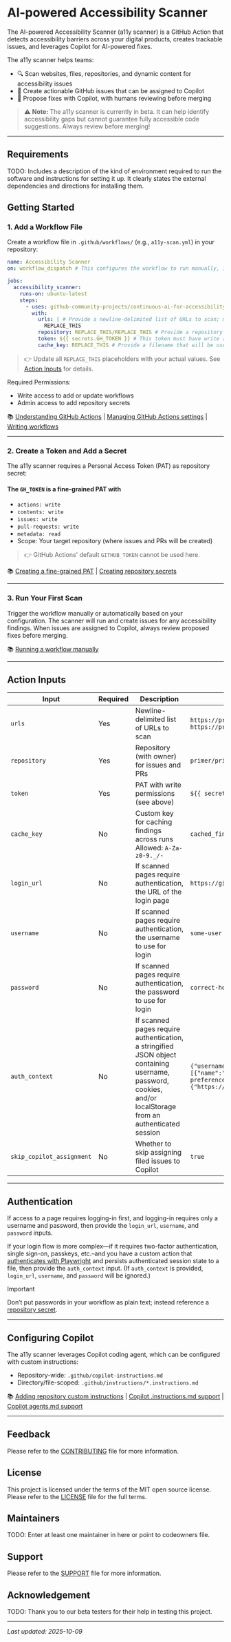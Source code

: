 # AI-powered Accessibility Scanner

The AI-powered Accessibility Scanner (a11y scanner) is a GitHub Action that detects accessibility barriers across your digital products, creates trackable issues, and leverages Copilot for AI-powered fixes.

The a11y scanner helps teams:

- 🔍 Scan websites, files, repositories, and dynamic content for accessibility issues
- 📝 Create actionable GitHub issues that can be assigned to Copilot
- 🤖 Propose fixes with Copilot, with humans reviewing before merging

> ⚠️ **Note:** The a11y scanner is currently in beta. It can help identify accessibility gaps but cannot guarantee fully accessible code suggestions. Always review before merging!

---

## Requirements

TODO: Includes a description of the kind of environment required to run the software and instructions for setting it up.
It clearly states the external dependencies and directions for installing them.

## Getting Started

### 1. Add a Workflow File

Create a workflow file in `.github/workflows/` (e.g., `a11y-scan.yml`) in your repository:

```YAML
name: Accessibility Scanner
on: workflow_dispatch # This configures the workflow to run manually, instead of (e.g.) automatically in every PR. Check out https://docs.github.com/en/actions/reference/workflows-and-actions/workflow-syntax#on for more options.

jobs:
  accessibility_scanner:
    runs-on: ubuntu-latest
    steps:
      - uses: github-community-projects/continuous-ai-for-accessibility-scanner@v1
        with:
          urls: | # Provide a newline-delimited list of URLs to scan; more information below.
            REPLACE_THIS
          repository: REPLACE_THIS/REPLACE_THIS # Provide a repository name-with-owner (in the format "primer/primer-docs"). This is where issues will be filed and where Copilot will open PRs; more information below.
          token: ${{ secrets.GH_TOKEN }} # This token must have write access to the repo above (contents, issues, and PRs); more information below. Note: GitHub Actions’ `GITHUB_TOKEN` (https://docs.github.com/en/actions/tutorials/authenticate-with-github_token) cannot be used here.
          cache_key: REPLACE_THIS # Provide a filename that will be used when caching results. We recommend including the name or domain of the site being scanning.
```

> 👉 Update all `REPLACE_THIS` placeholders with your actual values. See [Action Inputs](#action-inputs) for details.

Required Permissions:

- Write access to add or update workflows
- Admin access to add repository secrets

📚 [Understanding GitHub Actions](https://docs.github.com/en/actions/get-started/understand-github-actions) | [Managing GitHub Actions settings](https://docs.github.com/en/repositories/managing-your-repositorys-settings-and-features/enabling-features-for-your-repository/managing-github-actions-settings-for-a-repository) | [Writing workflows](https://docs.github.com/en/actions/how-tos/write-workflows)

---

### 2. Create a Token and Add a Secret

The a11y scanner requires a Personal Access Token (PAT) as repository secret:

#### The `GH_TOKEN` is a fine-grained PAT with

- `actions: write`
- `contents: write`
- `issues: write`
- `pull-requests: write`
- `metadata: read`
- Scope: Your target repository (where issues and PRs will be created)

> 👉 GitHub Actions' default `GITHUB_TOKEN` cannot be used here.

📚 [Creating a fine-grained PAT](https://docs.github.com/en/authentication/keeping-your-account-and-data-secure/managing-your-personal-access-tokens#creating-a-fine-grained-personal-access-token) | [Creating repository secrets](https://docs.github.com/en/actions/how-tos/write-workflows/choose-what-workflows-do/use-secrets#creating-secrets-for-a-repository)

---

### 3. Run Your First Scan

Trigger the workflow manually or automatically based on your configuration. The scanner will run and create issues for any accessibility findings. When issues are assigned to Copilot, always review proposed fixes before merging.

📚 [Running a workflow manually](https://docs.github.com/en/actions/how-tos/manage-workflow-runs/manually-run-a-workflow#running-a-workflow)

---

## Action Inputs

| Input | Required | Description | Example |
|-------|----------|-------------|---------|
| `urls` | Yes | Newline-delimited list of URLs to scan | `https://primer.style`<br>`https://primer.style/octicons` |
| `repository` | Yes | Repository (with owner) for issues and PRs | `primer/primer-docs` |
| `token` | Yes | PAT with write permissions (see above) | `${{ secrets.GH_TOKEN }}` |
| `cache_key` | No | Custom key for caching findings across runs<br>Allowed: `A-Za-z0-9._/-` | `cached_findings-main-primer.style.json` |
| `login_url` | No | If scanned pages require authentication, the URL of the login page | `https://github.com/login` |
| `username` | No | If scanned pages require authentication, the username to use for login | `some-user` |
| `password` | No | If scanned pages require authentication, the password to use for login | `correct-horse-battery-staple` |
| `auth_context` | No | If scanned pages require authentication, a stringified JSON object containing username, password, cookies, and/or localStorage from an authenticated session | `{"username":"some-user","password":"correct-horse-battery-staple","cookies":[{"name":"theme-preference","value":"light","domain":"primer.style","path":"/"}],"localStorage":{"https://primer.style":{"theme-preference":"light"}}}` |
| `skip_copilot_assignment` | No | Whether to skip assigning filed issues to Copilot | `true` |

---

## Authentication

If access to a page requires logging-in first, and logging-in requires only a username and password, then provide the `login_url`, `username`, and `password` inputs.

If your login flow is more complex—if it requires two-factor authentication, single sign-on, passkeys, etc.–and you have a custom action that [authenticates with Playwright](https://playwright.dev/docs/auth) and persists authenticated session state to a file, then provide the `auth_context` input. (If `auth_context` is provided, `login_url`, `username`, and `password` will be ignored.)

> [!IMPORTANT]
> Don’t put passwords in your workflow as plain text; instead reference a [repository secret](https://docs.github.com/en/actions/how-tos/write-workflows/choose-what-workflows-do/use-secrets#creating-secrets-for-a-repository).

---

## Configuring Copilot

The a11y scanner leverages Copilot coding agent, which can be configured with custom instructions:

- Repository-wide: `.github/copilot-instructions.md`
- Directory/file-scoped: `.github/instructions/*.instructions.md`

📚 [Adding repository custom instructions](https://docs.github.com/en/copilot/how-tos/configure-custom-instructions/add-repository-instructions) | [Copilot .instructions.md support](https://github.blog/changelog/2025-07-23-github-copilot-coding-agent-now-supports-instructions-md-custom-instructions/) | [Copilot agents.md support](https://github.blog/changelog/2025-08-28-copilot-coding-agent-now-supports-agents-md-custom-instructions)

---

## Feedback

Please refer to the [CONTRIBUTING](./CONTRIBUTING.md) file for more information.

## License 

This project is licensed under the terms of the MIT open source license. Please refer to the [LICENSE](./LICENSE) file for the full terms.

## Maintainers 

TODO: Enter at least one maintainer in here or point to codeowners file.

## Support

Please refer to the [SUPPORT](./SUPPORT.md) file for more information.

## Acknowledgement

TODO: Thank you to our beta testers for their help in testing this project.

---

*Last updated: 2025-10-09*
